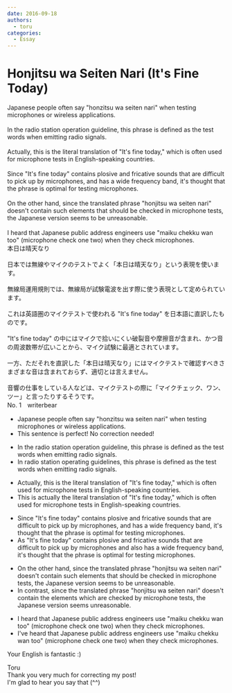 ```yaml
---
date: 2016-09-18
authors:
  - toru
categories:
  - Essay
---
```


<h1 id="subject_show">Honjitsu wa Seiten Nari (It's Fine Today)</h1>
<div class="date" hidden>Sep 18, 2016 02:15</div>
<div id="post"><div id="body_show_ori">
Japanese people often say "honzitsu wa seiten nari" when testing microphones or wireless applications.<br/><br/>In the radio station operation guideline, this phrase is defined as the test words when emitting radio signals.<br/><br/>Actually, this is the literal translation of "It's fine today," which is often used for microphone tests in English-speaking countries.<br/><br/>Since "It's fine today" contains plosive and fricative sounds that are difficult to pick up by microphones, and has a wide frequency band, it's thought that the phrase is optimal for testing microphones.<br/><br/>On the other hand, since the translated phrase "honjitsu wa seiten nari" doesn't contain such elements that should be checked in microphone tests, the Japanese version seems to be unreasonable.<br/><br/>I heard that Japanese public address engineers use "maiku chekku wan too" (microphone check one two) when they check microphones.
</div></div>

<!-- more -->

<div id="post_ja"><div id="body_show_mo">
本日は晴天なり<br/><br/>日本では無線やマイクのテストでよく「本日は晴天なり」という表現を使います。<br/><br/>無線局運用規則では、無線局が試験電波を出す際に使う表現として定められています。<br/><br/>これは英語圏のマイクテストで使われる "It's fine today" を日本語に直訳したものです。<br/><br/>"It's fine today" の中にはマイクで拾いにくい破裂音や摩擦音が含まれ、かつ音の周波数帯が広いことから、マイク試験に最適とされています。<br/><br/>一方、ただそれを直訳した「本日は晴天なり」にはマイクテストで確認すべきさまざまな音は含まれておらず、適切とは言えません。<br/><br/>音響の仕事をしている人などは、マイクテストの際に「マイクチェック、ワン、ツー」と言ったりするそうです。
</div></div>
<div id="block"><div class="first_name"> No. 1　<span class="just_name">writerbear</span></div><div id="block2">
<ul class="correction_field">
<li class="incorrect">Japanese people often say "honzitsu wa seiten nari" when testing microphones or wireless applications.</li>
<li class="corrected perfect">This sentence is perfect! No correction needed!</li>
</ul>
<ul class="correction_field">
<li class="incorrect">In the radio station operation guideline, this phrase is defined as the test words when emitting radio signals.</li>
<li class="corrected correct">
In radio station operating guideline<span class="f_blue">s</span>, this phrase is defined as the test words when emitting radio signals.
</li>
</ul>
<ul class="correction_field">
<li class="incorrect">Actually, this is the literal translation of "It's fine today," which is often used for microphone tests in English-speaking countries.</li>
<li class="corrected correct">
This is actually the literal translation of "It's fine today," which is often used for microphone tests in English-speaking countries.
</li>
</ul>
<ul class="correction_field">
<li class="incorrect">Since "It's fine today" contains plosive and fricative sounds that are difficult to pick up by microphones, and has a wide frequency band, it's thought that the phrase is optimal for testing microphones.</li>
<li class="corrected correct">
As "It's fine today" contains plosive and fricative sounds that are difficult to pick up by microphones and also has a wide frequency band, it's thought that the phrase is optimal for testing microphones.
</li>
</ul>
<ul class="correction_field">
<li class="incorrect">On the other hand, since the translated phrase "honjitsu wa seiten nari" doesn't contain such elements that should be checked in microphone tests, the Japanese version seems to be unreasonable.</li>
<li class="corrected correct">
In contrast, since the translated phrase "honjitsu wa seiten nari" doesn't contain the elements which are checked by microphone tests, the Japanese version seems unreasonable.
</li>
</ul>
<ul class="correction_field">
<li class="incorrect">I heard that Japanese public address engineers use "maiku chekku wan too" (microphone check one two) when they check microphones.</li>
<li class="corrected correct">
I've heard that Japanese public address engineers use "maiku chekku wan too" (microphone check one two) when they check microphones.
</li>
</ul>
<p class="comment_small">
 Your English is fantastic :)
</p>

</div><div class="name"><span class="just_name">Toru</span><br>
Thank you very much for correcting my post!<br/>I'm glad to hear you say that (^^)
</div>
</div>
